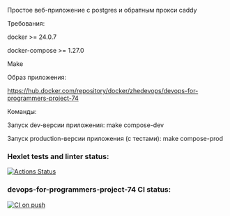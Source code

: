 Простое веб-приложение с postgres и обратным прокси caddy

Требования:

docker >= 24.0.7

docker-compose >= 1.27.0

Make

Образ приложения:

https://hub.docker.com/repository/docker/zhedevops/devops-for-programmers-project-74

Команды:

Запуск dev-версии приложения: make compose-dev

Запуск production-версии приложения (с тестами): make compose-prod


### Hexlet tests and linter status:
[![Actions Status](https://github.com/zhedevops/devops-for-programmers-project-74/actions/workflows/hexlet-check.yml/badge.svg)](https://github.com/zhedevops/devops-for-programmers-project-74/actions)

### devops-for-programmers-project-74 CI status:
[![CI on push](https://github.com/zhedevops/devops-for-programmers-project-74/actions/workflows/push.yml/badge.svg)](https://github.com/zhedevops/devops-for-programmers-project-74/actions/workflows/push.yml)

